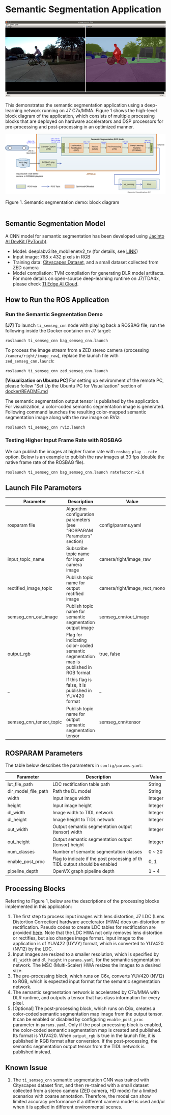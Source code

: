 Semantic Segmentation Application
=================================

![](docs/semseg_rviz.png)
<br />

This demonstrates the semantic segmentation application using a deep-learning network running on J7 C7x/MMA. Figure 1 shows the high-level block diagram of the application, which consists of multiple processing blocks that are deployed on hardware accelerators and DSP processors for pre-processing and post-processing in an optimized manner.

![](docs/semseg_demo_block_diagram.svg)
<figcaption>Figure 1. Semantic segmentation demo: block diagram</figcaption>
<br />

## Semantic Segmentation Model
A CNN model for semantic segmentation has been developed using [Jacinto AI DevKit (PyTorch)](https://git.ti.com/cgit/jacinto-ai/pytorch-jacinto-ai-devkit/about/).

* Model: deeplabv3lite_mobilenetv2_tv (for details, see [LINK](https://git.ti.com/cgit/jacinto-ai/pytorch-jacinto-ai-devkit/about/docs/Semantic_Segmentation.md))
* Input image: 768 x 432 pixels in RGB
* Training data: [Cityscapes Dataset](https://www.cityscapes-dataset.com), and a small dataset collected from ZED camera
* Model compilation: TVM compilation for generating DLR model artifacts. For more details on open-source deep-learning runtime on J7/TDA4x, please check [TI Edge AI Cloud](https://dev.ti.com/edgeai/).

## How to Run the ROS Application

### Run the Semantic Segmentation Demo
**[J7]** To launch `ti_semseg_cnn` node with playing back a ROSBAG file, run the following inside the Docker container on J7 target:
```
roslaunch ti_semseg_cnn bag_semseg_cnn.launch
```
To process the image stream from a ZED stereo camera (processing `/camera/right/image_raw`), replace the launch file with `zed_semseg_cnn.launch`:
```
roslaunch ti_semseg_cnn zed_semseg_cnn.launch
```

**[Visualization on Ubuntu PC]** For setting up environment of the remote PC, please follow "Set Up the Ubuntu PC for Visualization" section of [docker/README.md](../../docker/README.md)

The semantic segmentation output tensor is published by the application. For visualization, a color-coded semantic segmentation image is generated. Following command launches the resulting color-mapped semantic segmentation image along with the raw image on RViz:
```
roslaunch ti_semseg_cnn rviz.launch
```
### Testing Higher Input Frame Rate with ROSBAG
We can publish the images at higher frame rate with `rosbag play --rate` option. Below is an example to publish the raw images at 30 fps (double the native frame rate of the ROSBAG file).
```
roslaunch ti_semseg_cnn bag_semseg_cnn.launch ratefactor:=2.0
```

## Launch File Parameters

Parameter               | Description                                                               | Value
------------------------|---------------------------------------------------------------------------|-------------------
rosparam file           | Algorithm configuration parameters (see "ROSPARAM Parameters" section)    | config/params.yaml
input_topic_name        | Subscribe topic name for input camera image                               | camera/right/image_raw
rectified_image_topic   | Publish topic name for output rectified image                             | camera/right/image_rect_mono
semseg_cnn_out_image    | Publish topic name for semantic segmentation output image                 | semseg_cnn/out_image
output_rgb              | Flag for indicating color-coded semantic segmentation map is published in RGB format | true, false
_                       | If this flag is false, it is published in YUV420 format                   | _
semseg_cnn_tensor_topic | Publish topic name for output semantic segmentation tensor                | semseg_cnn/tensor

## ROSPARAM Parameters
The table below describes the parameters in `config/params.yaml`:

 Parameter                | Description                                                                  | Value
--------------------------|------------------------------------------------------------------------------|----------
 lut_file_path            | LDC rectification table path                                                 | String
 dlr_model_file_path      | Path the DL model                                                            | String
 width                    | Input image width                                                            | Integer
 height                   | Input image height                                                           | Integer
 dl_width                 | Image width to TIDL network                                                  | Integer
 dl_height                | Image height to TIDL network                                                 | Integer
 out_width                | Output semantic segmentation output (tensor) width                           | Integer
 out_height               | Output semantic segmentation output (tensor) height                          | Integer
 num_classes              | Number of semantic segmentation classes                                      | 0 ~ 20
 enable_post_proc         | Flag to indicate if the post processing of th TIDL output should be enabled  | 0, 1
 pipeline_depth           | OpenVX graph pipeline depth                                                  | 1 ~ 4

## Processing Blocks

Referring to Figure 1, below are the descriptions of the processing blocks implemented in this application:

1. The first step to process input images with lens distortion, J7 LDC (Lens Distortion Correction) hardware accelerator (HWA) does un-distortion or rectification. Pseudo codes to create LDC tables for rectification are provided [here](../ti_sde/README.md). Note that the LDC HWA not only removes lens distortion or rectifies, but also changes image format. Input image to the application is of YUV422 (UYVY) format, which is converted to YUV420 (NV12) by the LDC.
2. Input images are resized to a smaller resolution, which is specified by `dl_width` and `dl_height` in `params.yaml`, for the semantic segmentation network. The MSC (Multi-Scaler) HWA resizes the images to a desired size.
3. The pre-processing block, which runs on C6x, converts YUV420 (NV12) to RGB, which is expected input format for the semantic segmentation network.
4. The semantic segmentation network is accelerated by C7x/MMA with DLR runtime, and outputs a tensor that has class information for every pixel.
5. [Optional] The post-processing block, which runs on C6x, creates a color-coded semantic segmentation map image from the output tensor. It can be enabled or disabled by configuring `enable_post_proc` parameter in `params.yaml`. Only if the post-processing block is enabled, the color-coded semantic segmentation map is created and published. Its format is YUV420. When `output_rgb` is true in the launch file, it is published in RGB format after conversion. If the post-processing, the semantic segmentation output tensor from the TIDL network is published instead.

## Known Issue

1. The `ti_semseg_cnn` semantic segmentation CNN was trained with Cityscapes dataset first, and then re-trained with a small dataset collected from a stereo camera (ZED camera, HD mode) for a limited scenarios with coarse annotation. Therefore, the model can show limited accuracy performance if a different camera model is used and/or when it is applied in different environmental scenes.
